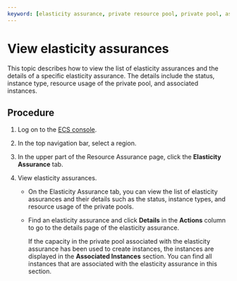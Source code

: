 ```yaml
---
keyword: [elasticity assurance, private resource pool, private pool, associated instances]
---
```


# View elasticity assurances

This topic describes how to view the list of elasticity assurances and the details of a specific elasticity assurance. The details include the status, instance type, resource usage of the private pool, and associated instances.

## Procedure

1.  Log on to the [ECS console](https://ecs.console.aliyun.com).

2.  In the top navigation bar, select a region.

3.  In the upper part of the Resource Assurance page, click the **Elasticity Assurance** tab.

4.  View elasticity assurances.

    -   On the Elasticity Assurance tab, you can view the list of elasticity assurances and their details such as the status, instance types, and resource usage of the private pools.
    -   Find an elasticity assurance and click **Details** in the **Actions** column to go to the details page of the elasticity assurance.

        If the capacity in the private pool associated with the elasticity assurance has been used to create instances, the instances are displayed in the **Associated Instances** section. You can find all instances that are associated with the elasticity assurance in this section.


